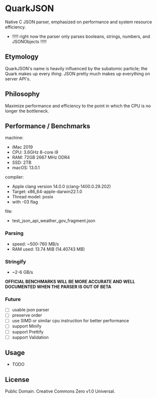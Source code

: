 # QuarkJSON
Native C JSON parser, emphasized on performance and system resource efficiency.
- !!!!!   right now the parser only parses booleans, strings, numbers, and JSONObjects   !!!!!

## Etymology
QuarkJSON's name is heavily influenced by the subatomic particle; the Quark makes up every _thing_. JSON pretty much makes up everything on server API's.

## Philosophy
Maximize performance and efficiency to the point in which the CPU is no longer the bottleneck.

## Performance / Benchmarks
machine:
- iMac 2019
- CPU: 3.6GHz 8-core i9
- RAM: 72GB 2667 MHz DDR4
- SSD: 2TB
- macOS: 13.0.1

compiler:
- Apple clang version 14.0.0 (clang-1400.0.29.202)
- Target: x86_64-apple-darwin22.1.0
- Thread model: posix
- with -03 flag

file:
- test_json_api_weather_gov_fragment.json
### Parsing
- speed: ~500-760 MB/s
- RAM used: 13.74 MiB (14.40743 MB)
### Stringify
- ~2-6 GB/s
  
**OFFICIAL BENCHMARKS WILL BE MORE ACCURATE AND WELL DOCUMENTED WHEN THE PARSER IS OUT OF BETA**

### Future
- [ ] usable json parser
- [ ] preserve order
- [ ] use SIMD or similar cpu instruction for better performance
- [ ] support Minify
- [ ] support Prettify
- [ ] support Validation

## Usage
- TODO

## License
Public Domain. Creative Commons Zero v1.0 Universal.